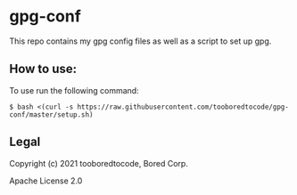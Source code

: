 # gpg-conf

This repo contains my gpg config files as well as a script to set up gpg.

## How to use:

To use run the following command:

```$ bash <(curl -s https://raw.githubusercontent.com/tooboredtocode/gpg-conf/master/setup.sh)```

## Legal

Copyright (c) 2021 tooboredtocode, Bored Corp.

Apache License 2.0

